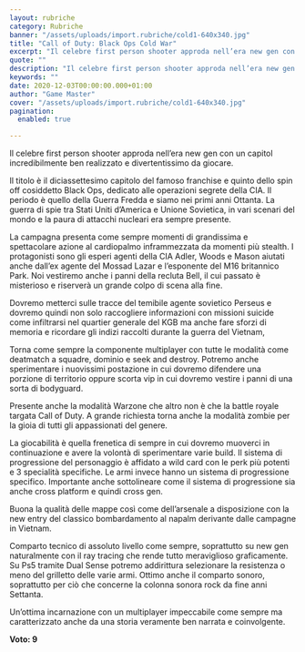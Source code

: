 ```yaml
---
layout: rubriche
category: Rubriche
banner: "/assets/uploads/import.rubriche/cold1-640x340.jpg"
title: "Call of Duty: Black Ops Cold War"
excerpt: "Il celebre first person shooter approda nell’era new gen con un capitol incredibilmente ben realizzato e divertentissimo da giocare. Il titolo è il diciassettesimo capitolo del famoso franchise e quinto dello spin off cosiddetto Black Ops, dedicato alle operazioni segrete della CIA. Il periodo è quello della Guerra Fredda e siamo nei primi anni Ottanta. [&hellip"
quote: ""
description: "Il celebre first person shooter approda nell’era new gen con un capitol incredibilmente ben realizzato e divertentissimo da giocare. Il titolo è il diciassettesimo capitolo del famoso franchise e quinto dello spin off cosiddetto Black Ops, dedicato alle operazioni segrete della CIA. Il periodo è quello della Guerra Fredda e siamo nei primi anni Ottanta. [&hellip"
keywords: ""
date: 2020-12-03T00:00:00.000+01:00
author: "Game Master"
cover: "/assets/uploads/import.rubriche/cold1-640x340.jpg"
pagination:
  enabled: true

---
```


Il celebre first person shooter approda nell’era new gen con un capitol incredibilmente ben realizzato e divertentissimo da giocare.

Il titolo è il diciassettesimo capitolo del famoso franchise e quinto dello spin off cosiddetto Black Ops, dedicato alle operazioni segrete della CIA. Il periodo è quello della Guerra Fredda e siamo nei primi anni Ottanta. La guerra di spie tra Stati Uniti d’America e Unione Sovietica, in vari scenari del mondo e la paura di attacchi nucleari era sempre presente.

La campagna presenta come sempre momenti di grandissima e spettacolare azione al cardiopalmo inframmezzata da momenti più stealth. I protagonisti sono gli esperi agenti della CIA Adler, Woods e Mason aiutati anche dall’ex agente del Mossad Lazar e l’esponente del M16 britannico Park. Noi vestiremo anche i panni della recluta Bell, il cui passato è misterioso e riserverà un grande colpo di scena alla fine.

Dovremo metterci sulle tracce del temibile agente sovietico Perseus e dovremo quindi non solo raccogliere informazioni con missioni suicide come infiltrarsi nel quartier generale del KGB ma anche fare sforzi di memoria e ricordare gli indizi raccolti durante la guerra del Vietnam,

Torna come sempre la componente multiplayer con tutte le modalità come deatmatch a squadre, dominio e seek and destroy. Potremo anche sperimentare i nuovissimi postazione in cui dovremo difendere una porzione di territorio oppure scorta vip in cui dovremo vestire i panni di una sorta di bodyguard.

Presente anche la modalità Warzone che altro non è che la battle royale targata Call of Duty. A grande richiesta torna anche la modalità zombie per la gioia di tutti gli appassionati del genere.

La giocabilità è quella frenetica di sempre in cui dovremo muoverci in continuazione e avere la volontà di sperimentare varie build. Il sistema di progressione del personaggio è affidato a wild card con le perk più potenti e 3 specialità specifiche. Le armi invece hanno un sistema di progressione specifico. Importante anche sottolineare come il sistema di progressione sia anche cross platform e quindi cross gen.

Buona la qualità delle mappe così come dell’arsenale a disposizione con la new entry del classico bombardamento al napalm derivante dalle campagne in Vietnam.

Comparto tecnico di assoluto livello come sempre, soprattutto su new gen naturalmente con il ray tracing che rende tutto meraviglioso graficamente. Su Ps5 tramite Dual Sense potremo addirittura selezionare la resistenza o meno del grilletto delle varie armi. Ottimo anche il comparto sonoro, soprattutto per ciò che concerne la colonna sonora rock da fine anni Settanta.

Un’ottima incarnazione con un multiplayer impeccabile come sempre ma caratterizzato anche da una storia veramente ben narrata e coinvolgente.

**Voto: 9**